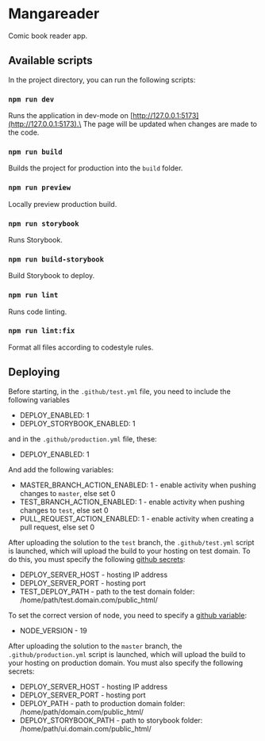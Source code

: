 # Mangareader
Comic book reader app.

## Available scripts

In the project directory, you can run the following scripts:

### `npm run dev`

Runs the application in dev-mode on [http://127.0.0.1:5173](http://127.0.0.1:5173).\
The page will be updated when changes are made to the code.

### `npm run build`

Builds the project for production into the `build` folder.

### `npm run preview`

Locally preview production build.

### `npm run storybook`

Runs Storybook.

### `npm run build-storybook`

Build Storybook to deploy.

### `npm run lint`

Runs code linting.

### `npm run lint:fix`

Format all files according to codestyle rules.

## Deploying

Before starting, in the `.github/test.yml` file, you need to include the following variables
* DEPLOY_ENABLED: 1
* DEPLOY_STORYBOOK_ENABLED: 1

and in the `.github/production.yml` file, these:
* DEPLOY_ENABLED: 1

And add the following variables:
* MASTER_BRANCH_ACTION_ENABLED: 1 - enable activity when pushing changes to `master`, else set 0
* TEST_BRANCH_ACTION_ENABLED: 1 - enable activity when pushing changes to `test`, else set 0
* PULL_REQUEST_ACTION_ENABLED: 1 - enable activity when creating a pull request, else set 0

After uploading the solution to the `test` branch, the `.github/test.yml` script is launched, which will upload the build
to your hosting on test domain. To do this, you must specify the following [github secrets](https://docs.github.com/en/actions/security-guides/encrypted-secrets):
* DEPLOY_SERVER_HOST - hosting IP address
* DEPLOY_SERVER_PORT - hosting port
* TEST_DEPLOY_PATH - path to the test domain folder: /home/path/test.domain.com/public_html/

To set the correct version of node, you need to specify a [github variable](https://docs.github.com/en/actions/learn-github-actions/variables):
* NODE_VERSION - 19

After uploading the solution to the `master` branch, the `.github/production.yml` script is launched, which will upload the build
to your hosting on production domain. You must also specify the following secrets:
* DEPLOY_SERVER_HOST - hosting IP address
* DEPLOY_SERVER_PORT - hosting port
* DEPLOY_PATH - path to production domain folder: /home/path/domain.com/public_html/
* DEPLOY_STORYBOOK_PATH - path to storybook folder: /home/path/ui.domain.com/public_html/
